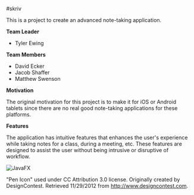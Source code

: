 #skriv

This is a project to create an advanced note-taking application.

**Team Leader**

* Tyler Ewing

**Team Members**

* David Ecker
* Jacob Shaffer
* Matthew Swenson

**Motivation**

The original motivation for this project is to make it for iOS or Android tablets since there are no real good note-taking applications for these platforms.

**Features**

The application has intuitive features that enhances the user's experience while taking notes for a class, during a meeting, etc. These features are designed to assist the user without being intrusive or disruptive of workflow.


![JavaFX](https://github.com/zoso10/skriv/blob/27a2572c44640d0a9a0a5b32ea01037cf5ecd02d/Screen%20Shot%202012-11-29%20at%201.37.39%20PM.png?raw=true)

"Pen Icon" used under CC Attribution 3.0 license. Originally created by DesignContest. Retrieved 11/29/2012 from http://www.designcontest.com.